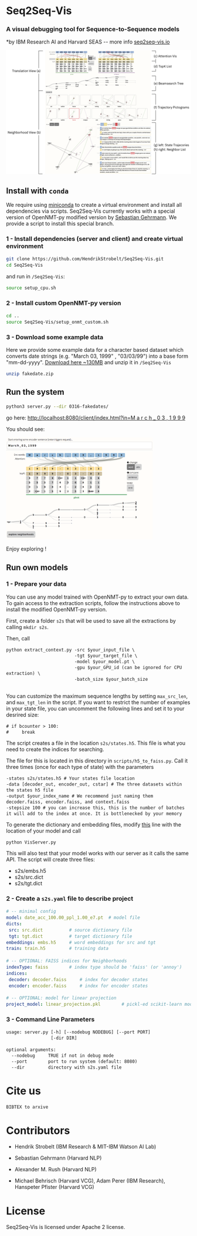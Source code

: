 # Seq2Seq-Vis

### A visual debugging tool for Sequence-to-Sequence models 
*by IBM Research AI and Harvard SEAS  -- more info [seq2seq-vis.io](http://seq2seq-vis.io)

![Seq2Seq-Vis](docs/pics/s2s_teaser.png)











## Install with `conda`

We require using [miniconda](https://conda.io/docs/user-guide/install/index.html) to create a virtual environment and install all dependencies via scripts. 
Seq2Seq-Vis currently works with a special version of OpenNMT-py modified version by [Sebastian Gehrmann](https://github.com/sebastianGehrmann/OpenNMT-py/tree/states_in_translation). We provide a script to install this special branch. 

### 1 - Install dependencies (server and client) and create virtual environment



```bash
git clone https://github.com/HendrikStrobelt/Seq2Seq-Vis.git
cd Seq2Seq-Vis
```

and run in `/Seq2Seq-Vis`:

```bash
source setup_cpu.sh
```

### 2 - Install custom OpenNMT-py version

```bash
cd ..
source Seq2Seq-Vis/setup_onmt_custom.sh
```

### 3 - Download some example data
Here we provide some example data for a character based dataset which converts date strings (e.g. "March 03, 1999" , "03/03/99") into a base form "mm-dd-yyyy".  [Download here ~130MB]() and unzip it in `/Seq2Seq-Vis`

```bash
unzip fakedate.zip
```

## Run the system

```bash
python3 server.py --dir 0316-fakedates/
```
go here: [http://localhost:8080/client/index.html?in=M a r c h _ 0 3 , 1  9 9 9](http://localhost:8080/client/index.html?in=M%20a%20r%20c%20h%20_%200%203%20,%20%201%209%209%209)

You should see:

<img src="docs/pics/s2s_dates_01.png" width="400">

Enjoy exploring !





## Run own models

### 1 - Prepare your data
You can use any model trained with OpenNMT-py to extract your own data. To gain access to the extraction scripts, follow the instructions above to install the modified OpenNMT-py version. 


First, create a folder `s2s` that will be used to save all the extractions by calling `mkdir s2s`. 

Then, call 
```
python extract_context.py -src $your_input_file \
                          -tgt $your_target_file \
                          -model $your_model.pt \
                          -gpu $your_GPU_id (can be ignored for CPU extraction) \
                          -batch_size $your_batch_size
                          
```
You can customize the maximum sequence lengths by setting `max_src_len`, and `max_tgt_len` in the script. If you want to restrict the number of examples in your state file, you can uncomment the following lines and set it to your desrired size:
```
# if bcounter > 100:
#     break
```

The script creates a file in the location `s2s/states.h5`. This file is what you need to create the indices for searching.

The file for this is located in this directory in `scripts/h5_to_faiss.py`. 
Call it three times (once for each type of state) with the parameters 
```
-states s2s/states.h5 # Your states file location
-data [decoder_out, encoder_out, cstar] # The three datasets within the states h5 file
-output $your_index_name # We recommend just naming them decoder.faiss, encoder.faiss, and context.faiss
-stepsize 100 # you can increase this, this is the number of batches it will add to the index at once. It is bottlenecked by your memory
```

To generate the dictionary and embedding files, modify [this](https://github.com/sebastianGehrmann/OpenNMT-py/blob/states_in_translation/VisServer.py#L369) line with the location of your model and call

```
python VisServer.py
```
This will also test that your model works with our server as it calls the same API. The script will create three files:

- s2s/embs.h5
- s2s/src.dict
- s2s/tgt.dict


### 2 - Create a `s2s.yaml` file to describe project

```yaml
# -- minimal config 
model: date_acc_100.00_ppl_1.00_e7.pt  # model file
dicts:
 src: src.dict  		# source dictionary file
 tgt: tgt.dict  		# target dictionary file
embeddings: embs.h5  	# word embeddings for src and tgt
train: train.h5			# training data 

# -- OPTIONAL: FAISS indices for Neighborhoods
indexType: faiss		# index type should be 'faiss' (or 'annoy')
indices:
 decoder: decoder.faiss		# index for decoder states
 encoder: encoder.faiss		# index for encoder states

# -- OPTIONAL: model for linear projection
project_model: linear_projection.pkl		# pickl-ed scikit-learn model
```

### 3 - Command Line Parameters

```
usage: server.py [-h] [--nodebug NODEBUG] [--port PORT]
                 [-dir DIR]

optional arguments:
  --nodebug 	TRUE if not in debug mode
  --port 		port to run system (default: 8080)
  --dir  		directory with s2s.yaml file
```

# Cite us

```
BIBTEX to arxive
```

# Contributors

- Hendrik Strobelt (IBM Research & MIT-IBM Watson AI Lab)
- Sebastian Gehrmann (Harvard NLP)
- Alexander M. Rush  (Harvard NLP)

- Michael Behrisch (Harvard VCG), Adam Perer (IBM Research), Hanspeter Pfister (Harvard VCG)

# License

Seq2Seq-Vis is licensed under Apache 2 license.
